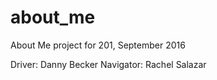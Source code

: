 # about_me
About Me project for 201, September 2016

Driver: Danny Becker
Navigator: Rachel Salazar
